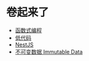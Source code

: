 # 卷起来了

- [函数式编程](functional-programming.md)
- [低代码](low-code.md)
- [NestJS](nestjs.md)
- [不可变数据 Immutable Data](immutable.md)
